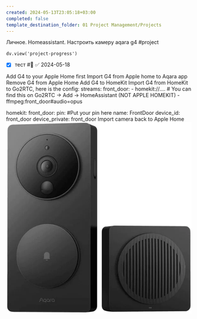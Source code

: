 ```yaml
---
created: 2024-05-13T23:05:18+03:00
completed: false
template_destination_folder: 01 Project Management/Projects
---
```

Личное. Homeassistant. Настроить камеру aqara g4
#project
```dataviewjs
dv.view('project-progress')
```
- [x] тест #🔼 ✅ 2024-05-18

Add G4 to your Apple Home first
Import G4 from Apple home to Aqara app
Remove G4 from Apple Home
Add G4 to HomeKit
Import G4 from HomeKit to Go2RTC, here is the config:
streams:
  front_door: 
    - homekit://.... # You can find this on Go2RTC -> Add -> HomeAssistant (NOT APPLE HOMEKIT)
    - ffmpeg:front_door#audio=opus

homekit:
  front_door:
    pin: #Put your pin here
    name: FrontDoor
    device_id: front_door
    device_private: front_door
Import camera back to Apple Home 
![](attachments/01%20Project%20Management/Projects/Личное.%20Homeassistant.%20Настроить%20камеру%20aqara%20g4/Личное.%20Homeassistant.%20Настроить%20камеру%20aqara%20g4_600x600.webp)